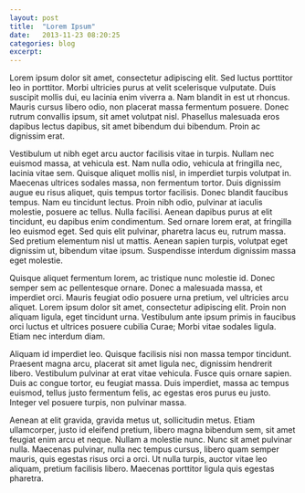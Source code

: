 ```yaml
---
layout: post
title:  "Lorem Ipsum"
date:   2013-11-23 08:20:25
categories: blog
excerpt: 
---
```


Lorem ipsum dolor sit amet, consectetur adipiscing elit. Sed luctus porttitor leo in porttitor. Morbi ultricies purus at velit scelerisque vulputate. Duis suscipit mollis dui, eu lacinia enim viverra a. Nam blandit in est ut rhoncus. Mauris cursus libero odio, non placerat massa fermentum posuere. Donec rutrum convallis ipsum, sit amet volutpat nisl. Phasellus malesuada eros dapibus lectus dapibus, sit amet bibendum dui bibendum. Proin ac dignissim erat.

Vestibulum ut nibh eget arcu auctor facilisis vitae in turpis. Nullam nec euismod massa, at vehicula est. Nam nulla odio, vehicula at fringilla nec, lacinia vitae sem. Quisque aliquet mollis nisl, in imperdiet turpis volutpat in. Maecenas ultrices sodales massa, non fermentum tortor. Duis dignissim augue eu risus aliquet, quis tempus tortor facilisis. Donec blandit faucibus tempus. Nam eu tincidunt lectus. Proin nibh odio, pulvinar at iaculis molestie, posuere ac tellus. Nulla facilisi. Aenean dapibus purus at elit tincidunt, eu dapibus enim condimentum. Sed ornare lorem erat, at fringilla leo euismod eget. Sed quis elit pulvinar, pharetra lacus eu, rutrum massa. Sed pretium elementum nisl ut mattis. Aenean sapien turpis, volutpat eget dignissim ut, bibendum vitae ipsum. Suspendisse interdum dignissim massa eget molestie.

Quisque aliquet fermentum lorem, ac tristique nunc molestie id. Donec semper sem ac pellentesque ornare. Donec a malesuada massa, et imperdiet orci. Mauris feugiat odio posuere urna pretium, vel ultricies arcu aliquet. Lorem ipsum dolor sit amet, consectetur adipiscing elit. Proin non aliquam ligula, eget tincidunt urna. Vestibulum ante ipsum primis in faucibus orci luctus et ultrices posuere cubilia Curae; Morbi vitae sodales ligula. Etiam nec interdum diam.

Aliquam id imperdiet leo. Quisque facilisis nisi non massa tempor tincidunt. Praesent magna arcu, placerat sit amet ligula nec, dignissim hendrerit libero. Vestibulum pulvinar at erat vitae vehicula. Fusce quis ornare sapien. Duis ac congue tortor, eu feugiat massa. Duis imperdiet, massa ac tempus euismod, tellus justo fermentum felis, ac egestas eros purus eu justo. Integer vel posuere turpis, non pulvinar massa.

Aenean at elit gravida, gravida metus ut, sollicitudin metus. Etiam ullamcorper, justo id eleifend pretium, libero magna bibendum sem, sit amet feugiat enim arcu et neque. Nullam a molestie nunc. Nunc sit amet pulvinar nulla. Maecenas pulvinar, nulla nec tempus cursus, libero quam semper mauris, quis egestas risus orci a orci. Ut nulla turpis, auctor vitae leo aliquam, pretium facilisis libero. Maecenas porttitor ligula quis egestas pharetra.
